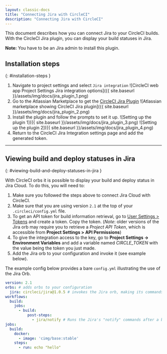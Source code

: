 ```yaml
---
layout: classic-docs
title: "Connecting Jira with CircleCI"
description: "Connecting Jira with CircleCI"
---
```


This document describes how you can connect Jira to your CircleCI builds. With
the CircleCI Jira plugin, you can display your build statuses in Jira.

**Note:** You have to be an Jira admin to install this plugin.

## Installation steps
{: #installation-steps }

1. Navigate to project settings and select `Jira integration`
![CircleCI web app Project Settings Jira integration options]({{ site.baseurl }}/assets/img/docs/jira_plugin_1.png)
2. Go to the Atlassian Marketplace to get the [CircleCI Jira Plugin](https://marketplace.atlassian.com/apps/1215946/circleci-for-jira?hosting=cloud&tab=overview)
![Atlassian marketplace showing CircleCI Jira plugin]({{ site.baseurl }}/assets/img/docs/jira_plugin_2.png)
3. Install the plugin and follow the prompts to set it up.
![Setting up the plugin 1]({{ site.baseurl }}/assets/img/docs/jira_plugin_3.png)
![Setting up the plugin 2]({{ site.baseurl }}/assets/img/docs/jira_plugin_4.png)
4. Return to the CircleCI Jira Integration settings page and add the generated token.

---

## Viewing build and deploy statuses in Jira
{: #viewing-build-and-deploy-statuses-in-jira }

With CircleCI orbs it is possible to display your build and deploy status
in Jira Cloud. To do this, you will need to:

1. Make sure you followed the steps above to connect Jira Cloud with CircleCI.
1. Make sure that you are using version `2.1` at the top of your `.circleci/config.yml` file.
1. To get an API token for build information retrieval, go to [User Settings > Tokens](https://app.circleci.com/settings/user/tokens) and create a token. Copy the token. (*Note*: older versions of the Jira orb may require you to retrieve a _Project API Token_, which is accessible from **Project Settings > API Permissions**)
1. To give the integration access to the key, go to **Project Settings -> Environment Variables** and add a variable named _CIRCLE_TOKEN_ with the value being the token you just made.
1. Add the Jira orb to your configuration and invoke it (see example below).

The example config below provides a bare `config.yml` illustrating the use of the Jira Orb.


```yaml
version: 2.1
orbs: # adds orbs to your configuration
  jira: circleci/jira@1.0.5 # invokes the Jira orb, making its commands accessible
workflows:
  build:
    jobs:
      - build:
          post-steps:
            - jira/notify # Runs the Jira's "notify" commands after a build has finished its steps.
jobs:
  build:
    docker:
      - image: 'cimg/base:stable'
    steps:
      - run: echo "hello"
```
